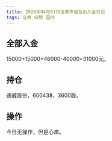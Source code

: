 ```yaml
---
title: 2020年04月01日证券市值及出入金日记
tags: 证券 持股 国内
---
```


##  全部入金
15000+15000+46000-40000=31000元。

## 持仓
通威股份，600438，3600股。

## 操作
今日无操作，但是心痒。

